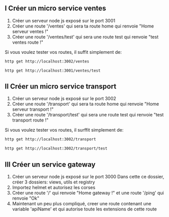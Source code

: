 
## I Créer un micro service ventes
1.  Créer un serveur node js exposé sur le port 3001
2.  Créer une route '/ventes' qui sera ta route home qui renvoie "Home serveur ventes !"
3.  Créer une route '/ventes/test' qui sera une route test qui renvoie "test ventes route !"

Si vous voulez tester vos routes, il suffit simplement de:
```bash
http get http://localhost:3002/ventes
```
```bash
http get http://localhost:3001/ventes/test
```


## II Créer un micro service transport
1.  Créer un serveur node js exposé sur le port 3002
2.  Créer une route '/transport' qui sera ta route home qui renvoie "Home serveur transport !"
3.  Créer une route '/transport/test' qui sera une route test qui renvoie "test transport route !"

Si vous voulez tester vos routes, il surffit simplement de:
```bash
http get http://localhost:3002/transport
```
```bash
http get http://localhost:3002/transport/test
```


## III Créer un service gateway
1.  Créer un serveur node js exposé sur le port 3000
    Dans cette ce dossier, créer 3 dossiers: views, utils et registry​
2.  Importez helmet et autorisez les corses
3.  Créer une route '/' qui renvoie "Home gateway !" et une route '/ping' qui renvoie "Ok"
4.  Maintenant un peu plus compliqué, creer une route contenant une variable 'apiName' et qui autorise toute les extensions de cette route
